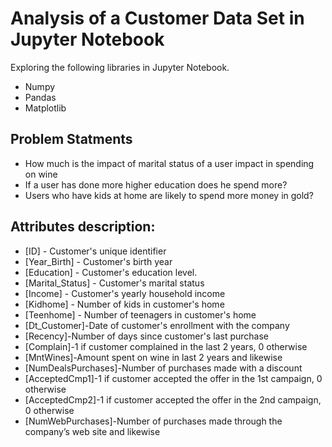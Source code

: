 # Analysis of a Customer Data Set in Jupyter Notebook


Exploring the following libraries in Jupyter Notebook.
- Numpy
- Pandas
- Matplotlib

## Problem Statments

- How much is the impact of marital status of a user impact in spending on wine
- If a user has done more higher education does he spend more?
- Users who have kids at home are likely to spend more money in gold?

## Attributes description:
- [ID] - Customer's unique identifier
- [Year_Birth] - Customer's birth year
- [Education] - Customer's education level.
- [Marital_Status] - Customer's marital status
- [Income] - Customer's yearly household income
- [Kidhome] - Number of kids in customer's home
- [Teenhome] - Number of teenagers in customer's home
- [Dt_Customer]-Date of customer's enrollment with the company
- [Recency]-Number of days since customer's last purchase
- [Complain]-1 if customer complained in the last 2 years, 0 otherwise
- [MntWines]-Amount spent on wine in last 2 years and likewise
- [NumDealsPurchases]-Number of purchases made with a discount
- [AcceptedCmp1]-1 if customer accepted the offer in the 1st campaign, 0 otherwise
- [AcceptedCmp2]-1 if customer accepted the offer in the 2nd campaign, 0 otherwise
- [NumWebPurchases]-Number of purchases made through the company’s web site and likewise

